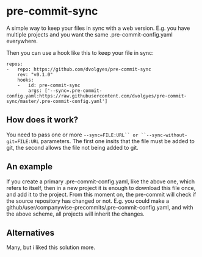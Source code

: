 # pre-commit-sync

A simple way to keep your files in sync with a web version.
E.g. you have multiple projects and you want the same .pre-commit-config.yaml everywhere.

Then you can use a hook like this to keep your file in sync:
```
repos:
-   repo: https://github.com/dvolgyes/pre-commit-sync
    rev: "v0.1.0"
    hooks:
    -   id: pre-commit-sync
        args: ['--sync=.pre-commit-config.yaml:https://raw.githubusercontent.com/dvolgyes/pre-commit-sync/master/.pre-commit-config.yaml']
```

## How does it work?

You need to pass one or more ```--sync=FILE:URL`` or ``--sync-without-git=FILE:URL``` parameters.
The first one insits that the file must be added to git, the second allows the file not being added to git.

## An example

If you create a primary .pre-commit-config.yaml, like the above one, which refers to itself,
then in a new project it is enough to download this file once, and add it to the project.
From this moment on, the pre-commit will check if the source repository has changed or not.
E.g. you could make a github/user/companywise-precommits/.pre-commit-config.yaml, and with the
above scheme, all projects will inherit the changes.

## Alternatives

Many, but i liked this solution more.
